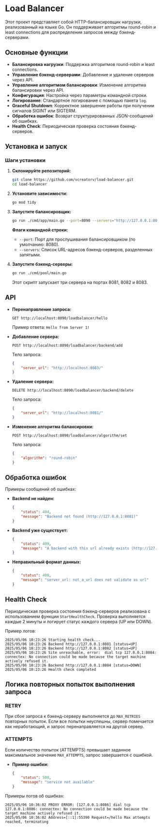 # Load Balancer

Этот проект представляет собой HTTP-балансировщик нагрузки, реализованный на языке Go. Он поддерживает алгоритмы round-robin и least connections для распределения запросов между бэкенд-серверами.

## Основные функции

- **Балансировка нагрузки**: Поддержка алгоритмов round-robin и least connections.
- **Управление бэкенд-серверами**: Добавление и удаление серверов через API.
- **Управление алгоритмом балансировки**: Изменение алгоритма балансировки через API.
- **Конфигурация**: Настройка через параметры командной строки.
- **Логирование**: Стандартное логирование с помощью пакета `log`.
- **Graceful Shutdown**: Корректное завершение работы при получении сигналов SIGINT или SIGTERM.
- **Обработка ошибок**: Возврат структурированных JSON-сообщений об ошибках.
- **Health Check**: Периодическая проверка состояния бэкенд-серверов.

## Установка и запуск

### Шаги установки

1. **Склонируйте репозиторий:**

    ```bash
    git clone https://github.com/vcreatorv/load-balancer.git
    cd load-balancer
    ```

2. **Установите зависимости:**

    ```bash
    go mod tidy
    ```

3. **Запустите балансировщик:**

    ```bash
    go run ./cmd/app/main.go --port=8090 --servers="http://127.0.0.1:8081,http://127.0.0.1:8082"
    ```

   **Флаги командной строки:**

    - `--port`: Порт для прослушивания балансировщиком (по умолчанию: 8080).
    - `--servers`: Список URL-адресов бэкенд-серверов, разделенных запятыми.

4. **Запустите бэкенд-серверы:**

    ```bash
    go run ./cmd/pool/main.go
    ```

   Этот скрипт запускает три сервера на портах 8081, 8082 и 8083.

## API

- **Перенаправление запроса:**

    ```
    GET http://localhost:8090/loadbalancer/hello
    ```

  Пример ответа: `Hello from Server 1!`

- **Добавление сервера:**

    ```
    POST http://localhost:8090/loadbalancer/backend/add
    ```

  Тело запроса:

    ```json
    {
        "server_url": "http://localhost:8083/"
    }
    ```

- **Удаление сервера:**

    ```
    DELETE http://localhost:8090/loadbalancer/backend/delete
    ```

  Тело запроса:

    ```json
    {
        "server_url": "http://localhost:8081/"
    }
    ```

- **Изменение алгоритма балансировки:**

    ```
    POST http://localhost:8090/loadbalancer/algorithm/set
    ```

  Тело запроса:

    ```json
    {
        "algorithm": "round-robin"
    }
    ```

## Обработка ошибок

Примеры сообщений об ошибках:

- **Backend не найден:**

    ```json
    {
        "status": 404,
        "message": "Backend not found (http://127.0.0.1:8081)"
    }
    ```

- **Backend уже существует:**

    ```json
    {
        "status": 409,
        "message": "A backend with this url already exists (http://127.0.0.1:8083)"
    }
    ```
  
- **Неправильный формат данных:**
    ```json
    {
        "status": 400,
        "message": "server_url: not_a_url does not validate as url"
    }
    ```

## Health Check

Периодическая проверка состояния бэкенд-серверов реализована с использованием функции `StartHealthCheck`. Проверка выполняется каждые 2 минуты и логирует статус каждого сервера (UP или DOWN).

Пример логов:
```
2025/05/06 10:23:26 Starting health check...
2025/05/06 10:23:26 Backend http://127.0.0.1:8081 [status=UP]
2025/05/06 10:23:26 Backend http://127.0.0.1:8082 [status=UP]
2025/05/06 10:23:26 Site unreachable, error:  dial tcp 127.0.0.1:8084: connectex: No connection could be made because the target machine actively refused it.
2025/05/06 10:23:26 Backend http://127.0.0.1:8084 [status=DOWN]
2025/05/06 10:23:26 Health check completed
```

## Логика повторных попыток выполнения запроса

### RETRY

При сбое запроса к бэкенд-серверу выполняется до `MAX_RETRIES` повторных попыток. Если все попытки неуспешны, сервер помечается как неработающий, и запрос перенаправляется на другой сервер.

### ATTEMPTS

Если количество попыток (ATTEMPTS) превышает заданное максимальное значение `MAX_ATTEMPTS`, запрос завершается с ошибкой.

- **Пример ошибки:**
    ```json
    {
        "status": 500,
        "message": "service not available"
    }
    ```
  
Примеры логов об ошибках:
```
2025/05/06 10:36:02 PROXY ERROR: [127.0.0.1:8086] dial tcp 127.0.0.1:8086: connectex: No connection could be made because the target machine actively refused it.       
2025/05/06 10:36:02 Address=[::1]:55390 Request=/hello Max attempts reached, terminating
```